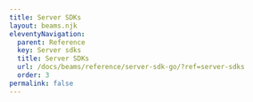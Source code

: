 ```yaml
---
title: Server SDKs
layout: beams.njk
eleventyNavigation:
  parent: Reference
  key: Server sdks
  title: Server SDKs
  url: /docs/beams/reference/server-sdk-go/?ref=server-sdks
  order: 3
permalink: false
---
```

